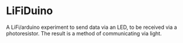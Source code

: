 # LiFiDuino
A LiFi/arduino experiment to send data via an LED, to be received via a photoresistor.
The result is a method of communicating via light.
